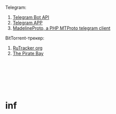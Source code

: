 Telegram: <br>

1. [Telegram Bot API](https://core.telegram.org/bots/api#available-methods) <br>
2. [Telegram APP](https://my.telegram.org/auth?to=apps) <br>
3. [MadelineProto, a PHP MTProto telegram client](https://docs.madelineproto.xyz/) <br>

BitTorrent-трекер: <br>

1. [RuTracker org](https://rutracker.org/) <br>
2. [The Pirate Bay](https://thepiratebay.party/) <br>
 <br>
 <br>
 <br>
 <br>
 <br>



















# inf
